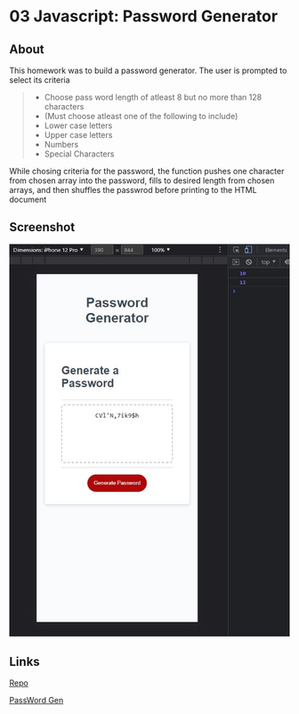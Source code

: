 # 03 Javascript: Password Generator

## About

This homework was to build a password generator. The user is prompted to select its criteria



>* Choose pass word length of atleast 8 but no more than 128 characters
>* (Must choose atleast one of the following to include)
>* Lower case letters
>* Upper case letters
>* Numbers
>* Special Characters

While chosing criteria for the password, the function pushes one character from chosen array into the password, fills to desired length from chosen arrays, and then shuffles the passwrod before printing to the HTML document

## Screenshot

![Screenshot](./images/passgen%20ss.JPG)

## Links

[Repo](https://github.com/ThomasJay44/passGen)

[PassWord Gen](https://thomasjay44.github.io/passGen/)